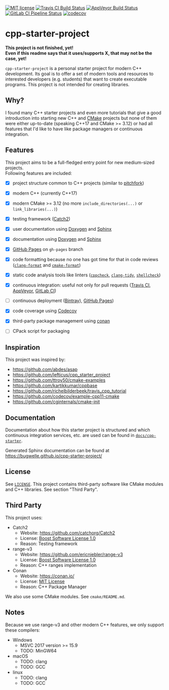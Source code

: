 [![MIT license](http://img.shields.io/badge/license-MIT-brightgreen.svg)](LICENSE)
[![Travis CI Build Status](https://img.shields.io/travis/pipeline/bugwelle/cpp-starter-project/master.svg?logo=travis)](https://travis-ci.org/bugwelle/cpp-starter-project)
[![AppVeyor Build Status](https://ci.appveyor.com/api/projects/status/j56v8bgwtk24tuu9?svg=true)](https://ci.appveyor.com/project/archer96/cpp-starter-project)
[![GitLab CI Pipeline Status](https://img.shields.io/gitlab/pipeline/bugwelle/cpp-starter-project.svg?logo=gitlab)](https://gitlab.com/bugwelle/cpp-starter-project/pipelines)
[![codecov](https://codecov.io/gh/bugwelle/cpp-starter-project/branch/master/graph/badge.svg)](https://codecov.io/gh/bugwelle/cpp-starter-project)


# cpp-starter-project

**This project is not finished, yet!**  
**Even if this readme says that it uses/supports X, that may not be the case, yet!**

`cpp-starter-project` is a personal starter project for modern C++ development.
Its goal is to offer a set of modern tools and resources to interested
developers (e.g. students) that want to create executable programs. This
project is not intended for creating libraries.

## Why?
I found many C++ starter projects and even more tutorials that give a
good introduction into starting new C++ and [CMake][cmake] projects but none
of them were either up-to-date (speaking C++17 and CMake >= 3.12) or had all
features that I'd like to have like package managers or continuous integration.


## Features
This project aims to be a full-fledged entry point for new medium-sized projects.  
Following features are included:

 - [x] project structure common to C++ projects (similar to [pitchfork][pf])
 - [x] modern C++ (currently C++17)
 - [x] modern CMake >= 3.12
     (no more `include_directories(...)` or `link_libraries(...)`)
 - [x] testing framework ([Catch2][catch2])
 - [x] user documentation using [Doxygen][doxygen] and [Sphinx][sphinx]
 - [x] documentation using [Doxygen][doxygen] and [Sphinx][sphinx]
 - [x] [GitHub Pages][ghpages] on `gh-pages` branch
 - [x] code formatting because no one has got time for that in code reviews
     ([`clang-format`][clangfmt] and [`cmake-format`][cmakefmt])
 - [x] static code analysis tools like linters
     ([`cppcheck`](cppcheck), [`clang-tidy`][clangtidy], [`shellcheck`][shcheck])
 - [x] continuous integration: useful not only for pull requests
     ([Travis CI][travis], [AppVeyor][appveyor], [GitLab CI][gitlabci])
 - [ ] continuous deployment
     ([Bintray][bintray]), [GitHub Pages][githubpg])
 - [x] code coverage using [Codecov][codecov]
 - [x] third-party package management using [conan][conan]
 - [ ] CPack script for packaging


## Inspiration
This project was inspired by:

 - https://github.com/abdes/asap
 - https://github.com/lefticus/cpp_starter_project
 - https://github.com/ttroy50/cmake-examples
 - https://github.com/kartikkumar/cppbase
 - https://github.com/richelbilderbeek/travis_cpp_tutorial
 - https://github.com/codecov/example-cpp11-cmake
 - https://github.com/cginternals/cmake-init


## Documentation
Documentation about how this starter project is structured and which continuous
integration services, etc. are used can be found in
[`docs/cpp-starter`](docs/cpp-starter/README.md).

Generated Sphinx documentation can be found at https://bugwelle.github.io/cpp-starter-project/


## License
See [`LICENSE`](LICENSE). This project contains third-party software like CMake
modules and C++ libraries. See section "Third Party".


## Third Party
This project uses:

 - Catch2
   - Website: https://github.com/catchorg/Catch2
   - License: [Boost Software License 1.0](https://github.com/catchorg/Catch2/blob/master/LICENSE.txt)
   - Reason: Testing framework
 - range-v3
   - Website: https://github.com/ericniebler/range-v3
   - License: [Boost Software License 1.0](https://github.com/ericniebler/range-v3/blob/master/LICENSE.txt)
   - Reason: C++ ranges implementation
 - Conan
   - Website: https://conan.io/
   - License: [MIT License](https://github.com/conan-io/conan/blob/develop/LICENSE.md)
   - Reason: C++ Package Manager

We also use some CMake modules. See `cmake/README.md`.


## Notes
Because we use range-v3 and other modern C++ features, we only support these compilers:

 - Windows
   - MSVC 2017 version >= 15.9
   - TODO: MinGW64
 - macOS
   - TODO: clang
   - TODO: GCC
 - linux
   - TODO: clang
   - TODO: GCC

[appveyor]:  https://ci.appveyor.com/project/archer96/cpp-starter-project
[bintray]:   https//bintray.com/
[catch2]:    https://github.com/catchorg/Catch2
[clangfmt]:  https://clang.llvm.org/docs/ClangFormat.html
[clangtidy]: https://clang.llvm.org/extra/clang-tidy/
[cmake]:     https://cmake.org/
[cmakefmt]:  https://github.com/cheshirekow/cmake_format
[codecov]:   https://codecov.io/
[conan]:     https://conan.io/
[cppcheck]:  http://cppcheck.sourceforge.net/
[doxygen]:   http://www.doxygen.nl/
[ghpages]:   https://bugwelle.github.io/cpp-starter-project/
[githubpg]:  https://github.com/bugwelle/cpp-starter-project/releases
[gitlabci]:  https://gitlab.com/bugwelle/cpp-starter-project/pipelines
[pf]:        https://github.com/vector-of-bool/pitchfork
[shcheck]:   https://www.shellcheck.net/
[sphinx]:    http://www.sphinx-doc.org/en/stable/
[travis]:    https://travis-ci.org/bugwelle/cpp-starter-project
